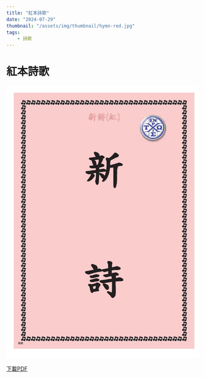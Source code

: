 ```yaml
---
title: "紅本詩歌"
date: "2024-07-29"
thumbnail: "/assets/img/thumbnail/hymn-red.jpg"
tags:
    - 詩歌
---
```


# 紅本詩歌

<img src="/assets/img/thumbnail/hymn-red.jpg" alt="紅本詩歌" style="box-shadow: 5px 5px 10px \#888;">

<a href="/assets/docs/hymn-red.pdf" download="紅本詩歌.pdf">下載PDF</a>

<object data="/assets/docs/hymn-red.pdf" width="100%" height="1000" type='application/pdf'></object>